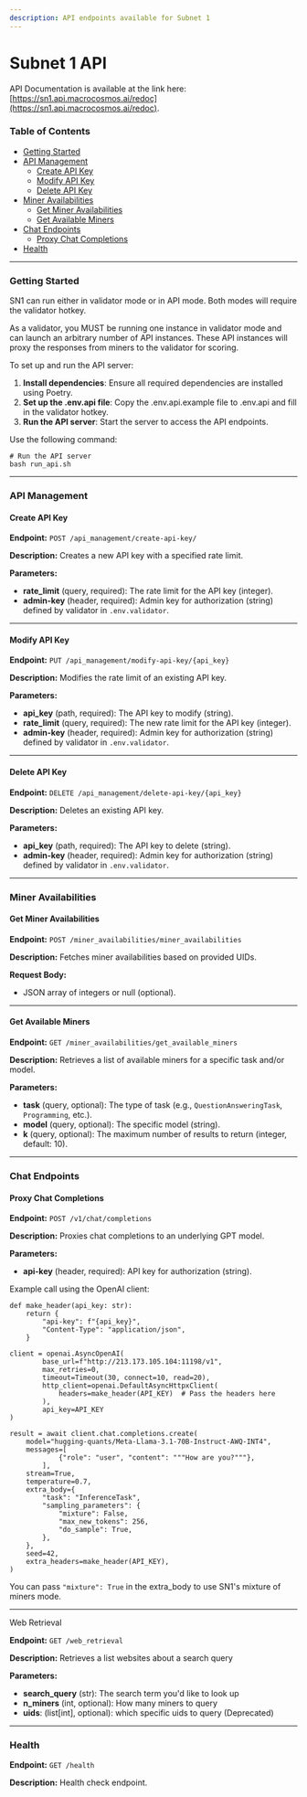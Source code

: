```yaml
---
description: API endpoints available for Subnet 1
---
```


# Subnet 1 API

API Documentation is available at the link here: [https://sn1.api.macrocosmos.ai/redoc](https://sn1.api.macrocosmos.ai/redoc).

### Table of Contents

* [Getting Started](subnet-1-api.md#getting-started)
* [API Management](subnet-1-api.md#api-management)
  * [Create API Key](subnet-1-api.md#create-api-key)
  * [Modify API Key](subnet-1-api.md#modify-api-key)
  * [Delete API Key](subnet-1-api.md#delete-api-key)
* [Miner Availabilities](subnet-1-api.md#miner-availabilities)
  * [Get Miner Availabilities](subnet-1-api.md#get-miner-availabilities)
  * [Get Available Miners](subnet-1-api.md#get-available-miners)
* [Chat Endpoints](subnet-1-api.md#chat-endpoints)
  * [Proxy Chat Completions](subnet-1-api.md#proxy-chat-completions)
* [Health](subnet-1-api.md#health)

***

### Getting Started

SN1 can run either in validator mode or in API mode. Both modes will require the validator hotkey.

As a validator, you MUST be running one instance in validator mode and can launch an arbitrary number of API instances. These API instances will proxy the responses from miners to the validator for scoring.

To set up and run the API server:

1. **Install dependencies**: Ensure all required dependencies are installed using Poetry.
2. **Set up the .env.api file**: Copy the .env.api.example file to .env.api and fill in the validator hotkey.
3. **Run the API server**: Start the server to access the API endpoints.

Use the following command:

```
# Run the API server
bash run_api.sh
```

***

### API Management

#### Create API Key



**Endpoint:** `POST /api_management/create-api-key/`

**Description:** Creates a new API key with a specified rate limit.

**Parameters:**

* **rate\_limit** (query, required): The rate limit for the API key (integer).
* **admin-key** (header, required): Admin key for authorization (string) defined by validator in `.env.validator`.

***

#### Modify API Key



**Endpoint:** `PUT /api_management/modify-api-key/{api_key}`

**Description:** Modifies the rate limit of an existing API key.

**Parameters:**

* **api\_key** (path, required): The API key to modify (string).
* **rate\_limit** (query, required): The new rate limit for the API key (integer).
* **admin-key** (header, required): Admin key for authorization (string) defined by validator in `.env.validator`.

***

#### Delete API Key



**Endpoint:** `DELETE /api_management/delete-api-key/{api_key}`

**Description:** Deletes an existing API key.

**Parameters:**

* **api\_key** (path, required): The API key to delete (string).
* **admin-key** (header, required): Admin key for authorization (string) defined by validator in `.env.validator`.

***

### Miner Availabilities



#### Get Miner Availabilities



**Endpoint:** `POST /miner_availabilities/miner_availabilities`

**Description:** Fetches miner availabilities based on provided UIDs.

**Request Body:**

* JSON array of integers or null (optional).

***

#### Get Available Miners



**Endpoint:** `GET /miner_availabilities/get_available_miners`

**Description:** Retrieves a list of available miners for a specific task and/or model.

**Parameters:**

* **task** (query, optional): The type of task (e.g., `QuestionAnsweringTask`, `Programming`, etc.).
* **model** (query, optional): The specific model (string).
* **k** (query, optional): The maximum number of results to return (integer, default: 10).

***

### Chat Endpoints



#### Proxy Chat Completions



**Endpoint:** `POST /v1/chat/completions`

**Description:** Proxies chat completions to an underlying GPT model.

**Parameters:**

* **api-key** (header, required): API key for authorization (string).

Example call using the OpenAI client:

```
def make_header(api_key: str):
    return {
        "api-key": f"{api_key}",
        "Content-Type": "application/json",
    }

client = openai.AsyncOpenAI(
        base_url=f"http://213.173.105.104:11198/v1",
        max_retries=0,
        timeout=Timeout(30, connect=10, read=20),
        http_client=openai.DefaultAsyncHttpxClient(
            headers=make_header(API_KEY)  # Pass the headers here
        ),
        api_key=API_KEY
)

result = await client.chat.completions.create(
    model="hugging-quants/Meta-Llama-3.1-70B-Instruct-AWQ-INT4",
    messages=[
            {"role": "user", "content": """How are you?"""},
        ],
    stream=True,
    temperature=0.7,
    extra_body={
        "task": "InferenceTask",
        "sampling_parameters": {
            "mixture": False,
            "max_new_tokens": 256,
            "do_sample": True,
        },
    },
    seed=42,
    extra_headers=make_header(API_KEY),
)
```

You can pass `"mixture": True` in the extra\_body to use SN1's mixture of miners mode.

***

Web Retrieval

**Endpoint:** `GET /web_retrieval`

**Description:** Retrieves a list websites about a search query

**Parameters:**

* **search\_query** (str): The search term you'd like to look up
* **n\_miners** (int, optional): How many miners to query
* **uids**: (list\[int], optional): which specific uids to query (Deprecated)

***

### Health



**Endpoint:** `GET /health`

**Description:** Health check endpoint.

